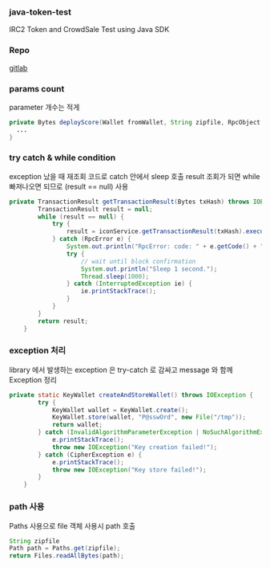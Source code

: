 ### java-token-test
IRC2 Token and CrowdSale Test using Java SDK

### Repo
[gitlab](https://repo.theloop.co.kr/icon/java-token-test.git)

### params count
parameter 개수는 적게
```java
private Bytes deployScore(Wallet fromWallet, String zipfile, RpcObject params) throws IOException {
  ...
}
```

### try catch & while condition
exception 났을 때 재조회 코드로 catch 안에서 sleep 호출
result 조회가 되면 while 빠져나오면 되므로 (result == null) 사용
```java
private TransactionResult getTransactionResult(Bytes txHash) throws IOException {
        TransactionResult result = null;
        while (result == null) {
            try {
                result = iconService.getTransactionResult(txHash).execute();
            } catch (RpcError e) {
                System.out.println("RpcError: code: " + e.getCode() + ", message: " + e.getMessage());
                try {
                    // wait until block confirmation
                    System.out.println("Sleep 1 second.");
                    Thread.sleep(1000);
                } catch (InterruptedException ie) {
                    ie.printStackTrace();
                }
            }
        }
        return result;
    }
```

### exception 처리
library 에서 발생하는 exception 은 try-catch 로 감싸고
message 와 함께 Exception 정리
```java
private static KeyWallet createAndStoreWallet() throws IOException {
        try {
            KeyWallet wallet = KeyWallet.create();
            KeyWallet.store(wallet, "P@sswOrd", new File("/tmp"));
            return wallet;
        } catch (InvalidAlgorithmParameterException | NoSuchAlgorithmException | NoSuchProviderException e) {
            e.printStackTrace();
            throw new IOException("Key creation failed!");
        } catch (CipherException e) {
            e.printStackTrace();
            throw new IOException("Key store failed!");
        }
    }
```

### path 사용
Paths 사용으로 file 객체 사용시 path 호출
```java
String zipfile
Path path = Paths.get(zipfile);
return Files.readAllBytes(path);
```
